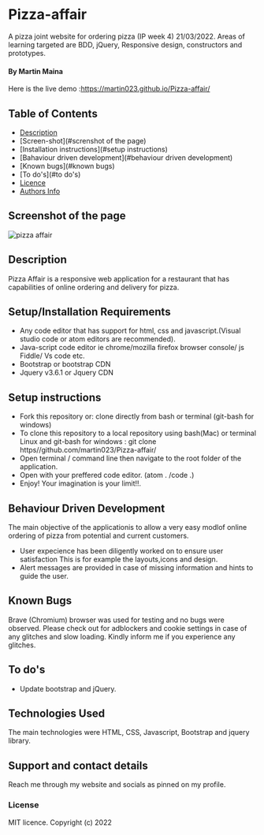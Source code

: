 # Pizza-affair
A pizza joint website for ordering pizza (IP week 4) 21/03/2022.
Areas of learning targeted are BDD, jQuery, Responsive design, constructors and prototypes.
#### By Martin Maina
Here is the live demo :https://martin023.github.io/Pizza-affair/
## Table of Contents

-   [Description](#description)
-   [Screen-shot](#screnshot of the page)
-   [Installation instructions](#setup instructions)
-   [Bahaviour driven development](#behaviour driven development)
-   [Known bugs](#known bugs)
-   [To do's](#to do's)
-   [Licence](#licence)
-   [Authors Info](#author-info)

## Screenshot of the page
![pizza affair](https://user-images.githubusercontent.com/36125591/159416166-5edafa82-3782-4b22-9f98-2e9524f398ae.png)


## Description
Pizza Affair is a responsive web application for a restaurant that has capabilities of online ordering and delivery for pizza.
## Setup/Installation Requirements
* Any code editor that has support for html, css and javascript.(Visual studio code or atom editors are recommended).
* Java-script code editor ie  chrome/mozilla firefox browser console/ js Fiddle/ Vs code etc.
* Bootstrap or bootstrap CDN
* Jquery v3.6.1 or Jquery CDN

## Setup instructions 
* Fork this repository or: clone directly from bash or terminal (git-bash for windows)
* To clone this repository to a local repository using bash(Mac) or terminal Linux and git-bash for windows : git clone https//github.com/martin023/Pizza-affair/
* Open terminal / command line then navigate to the root folder of the application.
* Open with your preffered code editor. (atom . /code .)
* Enjoy! Your imagination is your limit!!.

## Behaviour Driven Development 
The main objective of the applicationis to allow a very easy modlof online ordering of pizza from potential and current customers.
* User expecience has been diligently worked on to ensure user satisfaction This is for example the layouts,icons and design.
*  Alert messages are provided in case of missing information and hints to guide the user.


## Known Bugs
Brave (Chromium) browser was used for testing and no bugs were observed. Please check out for adblockers and cookie settings in case of any glitches
and slow loading.
Kindly inform me if you experience any glitches.

## To do's

* Update bootstrap and jQuery.

## Technologies Used
The main technologies were HTML, CSS, Javascript, Bootstrap and jquery library.
## Support and contact details
Reach me through my website and socials as pinned on my profile.
### License
MIT licence.
Copyright (c) 2022 
